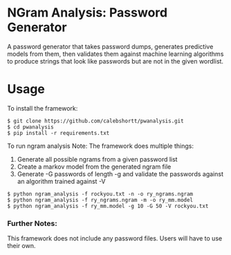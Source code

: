 # NGram Analysis: Password Generator

A password generator that takes password dumps, generates predictive models from them, then validates them against machine learning algorithms to produce strings that look like passwords but are not in the given wordlist.

# Usage

To install the framework:

    $ git clone https://github.com/calebshortt/pwanalysis.git
    $ cd pwanalysis
    $ pip install -r requirements.txt

To run ngram analysis
Note: The framework does multiple things:
   1. Generate all possible ngrams from a given password list
   2. Create a markov model from the generated ngram file
   3. Generate -G passwords of length -g and validate the passwords against an algorithm trained against -V <pw-file>

    $ python ngram_analysis -f rockyou.txt -n -o ry_ngrams.ngram
    $ python ngram_analysis -f ry_ngrams.ngram -m -o ry_mm.model
    $ python ngram_analysis -f ry_mm.model -g 10 -G 50 -V rockyou.txt


### Further Notes:

This framework does not include any password files. Users will have to use their own.